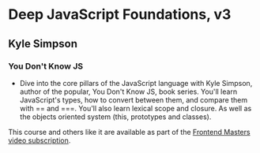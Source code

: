 # Deep JavaScript Foundations, v3

## Kyle Simpson
### You Don't Know JS

* Dive into the core pillars of the JavaScript language with Kyle Simpson, author of the popular, You Don't Know JS, book series. You'll learn JavaScript's types, how to convert between them, and compare them with == and ===. You'll also learn lexical scope and closure. As well as the objects oriented system (this, prototypes and classes).

This course and others like it are available as part of the [Frontend Masters video subscription](https://frontendmasters.com/courses/deep-javascript-v3/).

